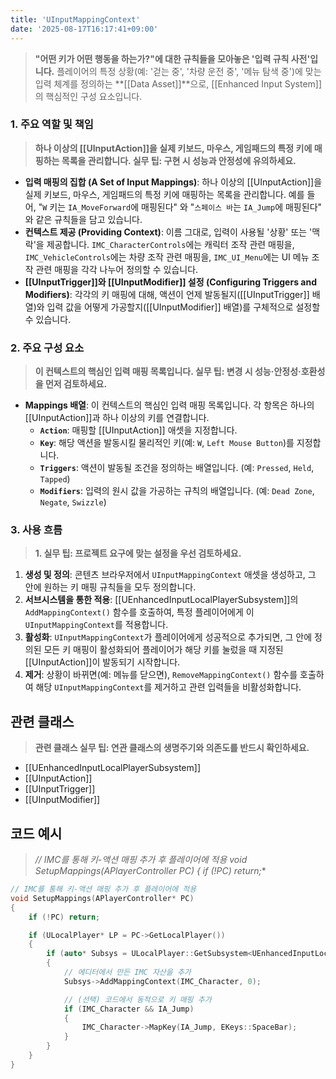 ```yaml
---
title: 'UInputMappingContext'
date: '2025-08-17T16:17:41+09:00'
---
```

> **"어떤 키가 어떤 행동을 하는가?"에 대한 규칙들을 모아놓은 '입력 규칙 사전'입니다.** 플레이어의 특정 상황(예: '걷는 중', '차량 운전 중', '메뉴 탐색 중')에 맞는 입력 체계를 정의하는 **[[Data Asset]]**으로, [[Enhanced Input System]]의 핵심적인 구성 요소입니다.

### **1. 주요 역할 및 책임**
> **하나 이상의 [[UInputAction]]을 실제 키보드, 마우스, 게임패드의 특정 키에 매핑하는 목록을 관리합니다. 실무 팁: 구현 시 성능과 안정성에 유의하세요.**
* **입력 매핑의 집합 (A Set of Input Mappings)**:
	하나 이상의 [[UInputAction]]을 실제 키보드, 마우스, 게임패드의 특정 키에 매핑하는 목록을 관리합니다. 예를 들어, "`W` 키는 `IA_MoveForward`에 매핑된다" 와 "`스페이스 바`는 `IA_Jump`에 매핑된다" 와 같은 규칙들을 담고 있습니다.
* **컨텍스트 제공 (Providing Context)**:
	이름 그대로, 입력이 사용될 '상황' 또는 '맥락'을 제공합니다. `IMC_CharacterControls`에는 캐릭터 조작 관련 매핑을, `IMC_VehicleControls`에는 차량 조작 관련 매핑을, `IMC_UI_Menu`에는 UI 메뉴 조작 관련 매핑을 각각 나누어 정의할 수 있습니다.
* **[[UInputTrigger]]와 [[UInputModifier]] 설정 (Configuring Triggers and Modifiers)**:
	각각의 키 매핑에 대해, 액션이 언제 발동될지([[UInputTrigger]] 배열)와 입력 값을 어떻게 가공할지([[UInputModifier]] 배열)를 구체적으로 설정할 수 있습니다.

### **2. 주요 구성 요소**
> **이 컨텍스트의 핵심인 입력 매핑 목록입니다. 실무 팁: 변경 시 성능·안정성·호환성을 먼저 검토하세요.**

* **Mappings 배열**:
	이 컨텍스트의 핵심인 입력 매핑 목록입니다. 각 항목은 하나의 [[UInputAction]]과 하나 이상의 키를 연결합니다.
    * **`Action`**:
    	매핑할 [[UInputAction]] 애셋을 지정합니다.
    * **`Key`**:
    	해당 액션을 발동시킬 물리적인 키(예: `W`, `Left Mouse Button`)를 지정합니다.
    * **`Triggers`**:
    	액션이 발동될 조건을 정의하는 배열입니다. (예: `Pressed`, `Held`, `Tapped`)
    * **`Modifiers`**:
    	입력의 원시 값을 가공하는 규칙의 배열입니다. (예: `Dead Zone`, `Negate`, `Swizzle`)

### **3. 사용 흐름**
> **1. 실무 팁: 프로젝트 요구에 맞는 설정을 우선 검토하세요.**
1. **생성 및 정의**:
	콘텐츠 브라우저에서 `UInputMappingContext` 애셋을 생성하고, 그 안에 원하는 키 매핑 규칙들을 모두 정의합니다.
2. **서브시스템을 통한 적용**:
	[[UEnhancedInputLocalPlayerSubsystem]]의 `AddMappingContext()` 함수를 호출하여, 특정 플레이어에게 이 `UInputMappingContext`를 적용합니다.
3. **활성화**:
	`UInputMappingContext`가 플레이어에게 성공적으로 추가되면, 그 안에 정의된 모든 키 매핑이 활성화되어 플레이어가 해당 키를 눌렀을 때 지정된 [[UInputAction]]이 발동되기 시작합니다.
4. **제거**:
	상황이 바뀌면(예: 메뉴를 닫으면), `RemoveMappingContext()` 함수를 호출하여 해당 `UInputMappingContext`를 제거하고 관련 입력들을 비활성화합니다.

## 관련 클래스
> **관련 클래스 실무 팁: 연관 클래스의 생명주기와 의존도를 반드시 확인하세요.**
* [[UEnhancedInputLocalPlayerSubsystem]]
* [[UInputAction]]
* [[UInputTrigger]]
* [[UInputModifier]]

## 코드 예시
> **// IMC를 통해 키-액션 매핑 추가 후 플레이어에 적용 void SetupMappings(APlayerController* PC) { if (!PC) return;**
```cpp
// IMC를 통해 키-액션 매핑 추가 후 플레이어에 적용
void SetupMappings(APlayerController* PC)
{
    if (!PC) return;

    if (ULocalPlayer* LP = PC->GetLocalPlayer())
    {
        if (auto* Subsys = ULocalPlayer::GetSubsystem<UEnhancedInputLocalPlayerSubsystem>(LP))
        {
            // 에디터에서 만든 IMC 자산을 추가
            Subsys->AddMappingContext(IMC_Character, 0);

            // (선택) 코드에서 동적으로 키 매핑 추가
            if (IMC_Character && IA_Jump)
            {
                IMC_Character->MapKey(IA_Jump, EKeys::SpaceBar);
            }
        }
    }
}
```
